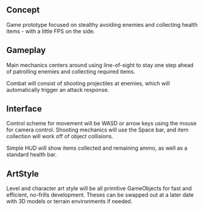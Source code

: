 ## Concept
Game prototype focused on stealthy avoiding enemies and collecting health 
items - with a little FPS on the side.

## Gameplay
Main mechanics centers around using line-of-sight to stay one step ahead of
patrolling enemies and collecting required items.

Combat will consist of shooting projectiles at enemies, which will 
automatically trigger an attack response.

## Interface
Control scheme for movement will be WASD or arrow keys using the mouse for
camera control. Shooting mechanics will use the Space bar, and item 
collection will work off of object collisions.

Simple HUD will show items collected and remaining ammo, as well as a 
standard health bar.

## ArtStyle
Level and character art style will be all primitive GameObjects for fast
and efficient, no-frills development. Theses can be swapped out at a later
date with 3D models or terrain environments if needed.